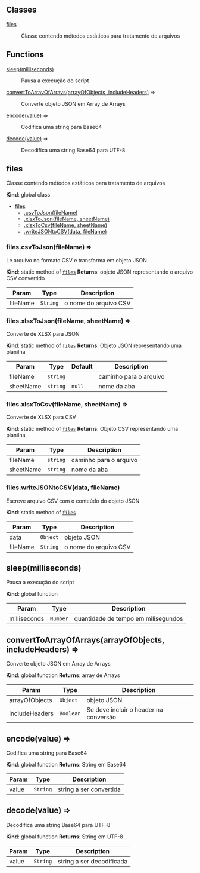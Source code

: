 ## Classes

<dl>
<dt><a href="#files">files</a></dt>
<dd><p>Classe contendo métodos estáticos para tratamento de arquivos</p>
</dd>
</dl>

## Functions

<dl>
<dt><a href="#sleep">sleep(milliseconds)</a></dt>
<dd><p>Pausa a execução do script</p>
</dd>
<dt><a href="#convertToArrayOfArrays">convertToArrayOfArrays(arrayOfObjects, includeHeaders)</a> ⇒</dt>
<dd><p>Converte objeto JSON em Array de Arrays</p>
</dd>
<dt><a href="#encode">encode(value)</a> ⇒</dt>
<dd><p>Codifica uma string para Base64</p>
</dd>
<dt><a href="#decode">decode(value)</a> ⇒</dt>
<dd><p>Decodifica uma string Base64 para UTF-8</p>
</dd>
</dl>

<a name="files"></a>

## files

Classe contendo métodos estáticos para tratamento de arquivos

**Kind**: global class

- [files](#files)
  - [.csvToJson(fileName)](#files.csvToJson)
  - [.xlsxToJson(fileName, sheetName)](#files.xlsxToJson)
  - [.xlsxToCsv(fileName, sheetName)](#files.xlsxToCsv)
  - [.writeJSONtoCSV(data, fileName)](#files.writeJSONtoCSV)

<a name="files.csvToJson"></a>

### files.csvToJson(fileName) ⇒

Le arquivo no formato CSV e transforma em objeto JSON

**Kind**: static method of [<code>files</code>](#files)
**Returns**: objeto JSON representando o arquivo CSV convertido

| Param    | Type                | Description           |
| -------- | ------------------- | --------------------- |
| fileName | <code>String</code> | o nome do arquivo CSV |

<a name="files.xlsxToJson"></a>

### files.xlsxToJson(fileName, sheetName) ⇒

Converte de XLSX para JSON

**Kind**: static method of [<code>files</code>](#files)
**Returns**: Objeto JSON representando uma planilha

| Param     | Type                | Default           | Description            |
| --------- | ------------------- | ----------------- | ---------------------- |
| fileName  | <code>string</code> |                   | caminho para o arquivo |
| sheetName | <code>string</code> | <code>null</code> | nome da aba            |

<a name="files.xlsxToCsv"></a>

### files.xlsxToCsv(fileName, sheetName) ⇒

Converte de XLSX para CSV

**Kind**: static method of [<code>files</code>](#files)
**Returns**: Objeto CSV representando uma planilha

| Param     | Type                | Description            |
| --------- | ------------------- | ---------------------- |
| fileName  | <code>string</code> | caminho para o arquivo |
| sheetName | <code>string</code> | nome da aba            |

<a name="files.writeJSONtoCSV"></a>

### files.writeJSONtoCSV(data, fileName)

Escreve arquivo CSV com o conteúdo do objeto JSON

**Kind**: static method of [<code>files</code>](#files)

| Param    | Type                | Description           |
| -------- | ------------------- | --------------------- |
| data     | <code>Object</code> | objeto JSON           |
| fileName | <code>String</code> | o nome do arquivo CSV |

<a name="sleep"></a>

## sleep(milliseconds)

Pausa a execução do script

**Kind**: global function

| Param        | Type                | Description                         |
| ------------ | ------------------- | ----------------------------------- |
| milliseconds | <code>Number</code> | quantidade de tempo em milisegundos |

<a name="convertToArrayOfArrays"></a>

## convertToArrayOfArrays(arrayOfObjects, includeHeaders) ⇒

Converte objeto JSON em Array de Arrays

**Kind**: global function
**Returns**: array de Arrays

| Param          | Type                 | Description                           |
| -------------- | -------------------- | ------------------------------------- |
| arrayOfObjects | <code>Object</code>  | objeto JSON                           |
| includeHeaders | <code>Boolean</code> | Se deve incluir o header na conversão |

<a name="encode"></a>

## encode(value) ⇒

Codifica uma string para Base64

**Kind**: global function
**Returns**: String em Base64

| Param | Type                | Description             |
| ----- | ------------------- | ----------------------- |
| value | <code>String</code> | string a ser convertida |

<a name="decode"></a>

## decode(value) ⇒

Decodifica uma string Base64 para UTF-8

**Kind**: global function
**Returns**: String em UTF-8

| Param | Type                | Description               |
| ----- | ------------------- | ------------------------- |
| value | <code>String</code> | string a ser decodificada |

